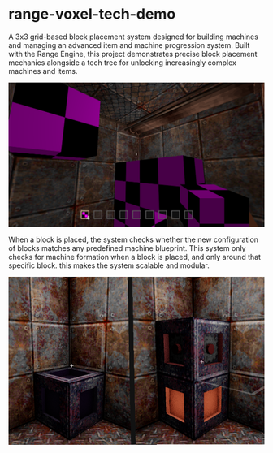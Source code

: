 # range-voxel-tech-demo
A 3x3 grid-based block placement system designed for building machines and managing an advanced item and machine progression system. Built with the Range Engine, this project demonstrates precise block placement mechanics alongside a tech tree for unlocking increasingly complex machines and items.

![3x3 grid preview](showcase/placing.png)

When a block is placed, the system checks whether the new configuration of blocks matches any predefined machine blueprint. This system only checks for machine formation when a block is placed, and only around that specific block. this makes the system scalable and modular.

![machine exemple](showcase/machine_show.png)
